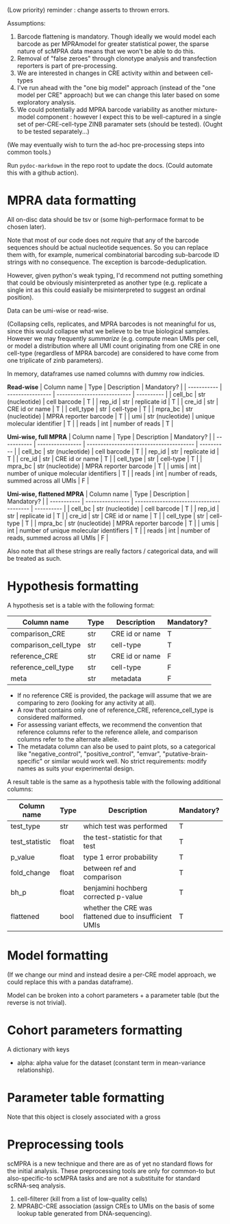 (Low priority) reminder : change asserts to thrown errors. 

Assumptions:
1. Barcode flattening is mandatory. Though ideally we would model each barcode as per MPRAmodel for greater statistical power, the sparse nature of scMPRA data means that we won't be able to do this. 
2. Removal of "false zeroes" through clonotype analysis and transfection reporters is part of pre-processing. 
3. We are interested in changes in CRE activity within and between cell-types
4. I've run ahead with the "one big model" approach (instead of the "one model per CRE" approach) but we can change this later based on some exploratory analysis. 
5. We could potentially add MPRA barcode variability as another mixture-model component : however I expect this to be well-captured in a single set of per-CRE-cell-type ZINB paramater sets (should be tested). (Ought to be tested separately...)

(We may eventually wish to turn the ad-hoc pre-processing steps into common tools.)

Run `pydoc-markdown` in the repo root to update the docs. (Could automate this with a github action). 

# MPRA data formatting

All on-disc data should be tsv or (some high-performace format to be chosen later).

Note that most of our code does not *require* that any of the barcode sequences should be actual nucleotide sequences. So you can replace them with, for example, numerical combinatorial barcoding sub-barcode ID strings with no consequence. The exception is barcode-deduplication. 

However, given python's weak typing, I'd recommend not putting something that could be obviously misinterpreted as another type (e.g. replicate a single int as this could easially be misinterpreted to suggest an ordinal position).

Data can be umi-wise or read-wise.

(Collapsing cells, replicates, and MPRA barcodes is not meaningful for us, since this would collapse what we believe to be true biological samples. However we may frequently *summarize* (e.g. compute mean UMIs per cell, or model a distribution where all UMI count originating from one CRE in one cell-type (regardless of MPRA barcode) are considered to have come from one triplicate of zinb parameters).

In memory, dataframes use named columns with dummy row indicies. 

**Read-wise**
| Column name | Type             | Description                 | Mandatory? |
| ----------- | ---------------- | --------------------------- | ---------- |
| cell_bc     | str (nucleotide) | cell barcode                | T          |
| rep_id      | str              | replicate id                | T          |
| cre_id      | str              | CRE id or name              | T          |
| cell_type   | str              | cell-type                   | T          |
| mpra_bc     | str (nucleotide) | MPRA reporter barcode       | T          |
| umi         | str (nucleotide) | unique molecular identifier | T          |
| reads       | int              | number of reads             | T          |


**Umi-wise, full MPRA**
| Column name | Type             | Description                             | Mandatory? |
| ----------- | ---------------- | --------------------------------------- | ---------- |
| cell_bc     | str (nucleotide) | cell barcode                            | T          |
| rep_id      | str              | replicate id                            | T          |
| cre_id      | str              | CRE id or name                          | T          |
| cell_type   | str              | cell-type                               | T          |
| mpra_bc     | str (nucleotide) | MPRA reporter barcode                   | T          |
| umis        | int              | number of unique molecular identifiers  | T          |
| reads       | int              | number of reads, summed across all UMIs | F          |

**Umi-wise, flattened MPRA**
| Column name | Type             | Description                             | Mandatory? |
| ----------- | ---------------- | --------------------------------------- | ---------- |
| cell_bc     | str (nucleotide) | cell barcode                            | T          |
| rep_id      | str              | replicate id                            | T          |
| cre_id      | str              | CRE id or name                          | T          |
| cell_type   | str              | cell-type                               | T          |
| mpra_bc     | str (nucleotide) | MPRA reporter barcode                   | T          |
| umis        | int              | number of unique molecular identifiers  | T          |
| reads       | int              | number of reads, summed across all UMIs | F          |


Also note that all these strings are really factors / categorical data, and will be treated as such. 

 # Hypothesis formatting
 A hypothesis set is a table with the following format:

| Column name          | Type | Description    | Mandatory? |
| -------------------- | ---- | -------------- | ---------- |
| comparison_CRE       | str  | CRE id or name | T          |
| comparison_cell_type | str  | cell-type      | T          |
| reference_CRE        | str  | CRE id or name | F          |
| reference_cell_type  | str  | cell-type      | F          |
| meta                 | str  | metadata       | F          |

- If no reference CRE is provided, the package will assume that we are comparing to zero (looking for any activity at all). 
- A row that contains only one of reference_CRE, reference_cell_type is considered malformed. 
- For assessing variant effects, we recommend the convention that reference columns refer to the reference allele, and comparison columns refer to the alternate allele.
- The metadata column can also be used to paint plots, so a categorical like "negative_control", "positive_control", "emvar", "putative-brain-specific" or similar would work well. No strict requirements: modify names as suits your experimental design.

A result table is the same as a hypothesis table with the following additional columns:

| Column name    | Type  | Description                                            | Mandatory? |
| -------------- | ----- | ------------------------------------------------------ | ---------- |
| test_type      | str   | which test was performed                               | T          |
| test_statistic | float | the test-statistic for that test                       | T          |
| p_value        | float | type 1 error probability                               | T          |
| fold_change    | float | between ref and comparison                             | T          |
| bh_p           | float | benjamini hochberg corrected p-value                   | T          |
| flattened      | bool  | whether the CRE was flattened due to insufficient UMIs | T          |

# Model formatting

(If we change our mind and instead desire a per-CRE model approach, we could replace this with a pandas dataframe). 
 
Model can be broken into a cohort parameters + a parameter table (but the reverse is not trivial).

# Cohort parameters formatting

A dictionary with keys
- alpha: alpha value for the dataset (constant term in mean-variance relationship). 

# Parameter table formatting

Note that this object is closely associated with a gross

# Preprocessing tools

scMPRA is a new technique and there are as of yet no standard flows for the initial analysis. These preprocessing tools are only for common-to but also-specific-to scMPRA tasks and are not a substituite for standard scRNA-seq analysis. 

 1. cell-filterer (kill from a list of low-quality cells)
 2. MPRABC-CRE association (assign CREs to UMIs on the basis of some lookup table generated from DNA-sequencing). 